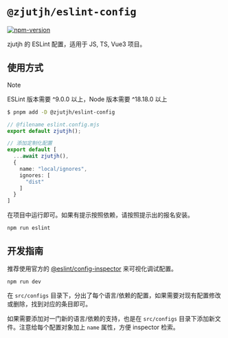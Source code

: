 # `@zjutjh/eslint-config`

[![npm-version](https://img.shields.io/npm/v/%40zjutjh%2Feslint-config
)](https://www.npmjs.com/package/@zjutjh/eslint-config)

zjutjh 的 ESLint 配置，适用于 JS, TS, Vue3 项目。

## 使用方式

> [!NOTE]
> ESLint 版本需要 ^9.0.0 以上，Node 版本需要 ^18.18.0 以上

```sh
$ pnpm add -D @zjutjh/eslint-config
```

```ts
// @filename eslint.config.mjs
export default zjutjh();
```

```ts
// 添加定制化配置
export default [
  ...await zjutjh(),
  {
    name: "local/ignores",
    ignores: [
      "dist"
    ]
  }
]
```

在项目中运行即可。如果有提示按照依赖，请按照提示出的报名安装。

```
npm run eslint
```

## 开发指南

推荐使用官方的 [@eslint/config-inspector](https://github.com/eslint/config-inspector) 来可视化调试配置。

```
npm run dev
```

在 `src/configs` 目录下，分出了每个语言/依赖的配置，如果需要对现有配置修改或删除，找到对应的条目即可。

如果需要添加对一门新的语言/依赖的支持，也是在 `src/configs` 目录下添加新文件。注意给每个配置对象加上 `name` 属性，方便 inspector 检索。
